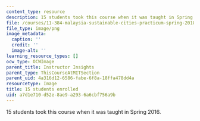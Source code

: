 ```yaml
---
content_type: resource
description: 15 students took this course when it was taught in Spring 2016.
file: /courses/11-384-malaysia-sustainable-cities-practicum-spring-2018/a7d1e710d52e8ae9a2936a6cbf756a9b_15.png
file_type: image/png
image_metadata:
  caption: ''
  credit: ''
  image-alt: ''
learning_resource_types: []
ocw_type: OCWImage
parent_title: Instructor Insights
parent_type: ThisCourseAtMITSection
parent_uid: 4a316d12-6586-fabe-6f8a-18ffa478dd4a
resourcetype: Image
title: 15 students enrolled
uid: a7d1e710-d52e-8ae9-a293-6a6cbf756a9b
---
```

15 students took this course when it was taught in Spring 2016.